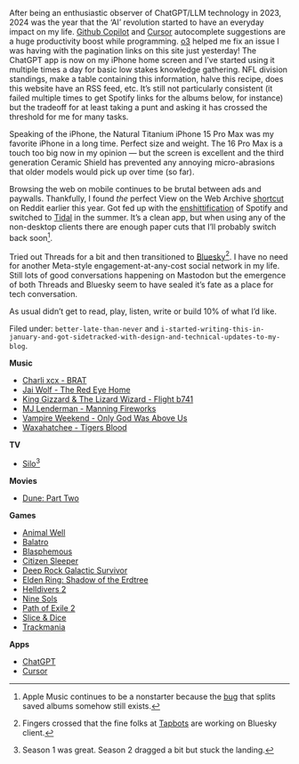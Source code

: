 After being an enthusiastic observer of ChatGPT/LLM technology in 2023, 2024 was the year that the ‘AI’ revolution started to have an everyday impact on my life. [Github Copilot](https://github.com/features/copilot) and [Cursor](https://www.cursor.com/) autocomplete suggestions are a huge productivity boost while programming. [o3](https://openai.com/index/openai-o3-mini/) helped me fix an issue I was having with the pagination links on this site just yesterday! The ChatGPT app is now on my iPhone home screen and I’ve started using it multiple times a day for basic low stakes knowledge gathering. NFL division standings, make a table containing this information, halve this recipe, does this website have an RSS feed, etc. It’s still not particularly consistent (it failed multiple times to get Spotify links for the albums below, for instance) but the tradeoff for at least taking a punt and asking it has crossed the threshold for me for many tasks.

Speaking of the iPhone, the Natural Titanium iPhone 15 Pro Max was my favorite iPhone in a long time. Perfect size and weight. The 16 Pro Max is a touch too big now in my opinion — but the screen is excellent and the third generation Ceramic Shield has prevented any annoying micro-abrasions that older models would pick up over time (so far).

Browsing the web on mobile continues to be brutal between ads and paywalls. Thankfully, I found _the_ perfect View on the Web Archive [shortcut](https://www.icloud.com/shortcuts/0e91a0d42e7d45e1b228c1cb151cd85b) on Reddit earlier this year. Got fed up with the [enshittification](https://en.wikipedia.org/wiki/Enshittification) of Spotify and switched to [Tidal](https://tidal.com/) in the summer. It’s a clean app, but when using any of the non-desktop clients there are enough paper cuts that I’ll probably switch back soon[^1].

Tried out Threads for a bit and then transitioned to [Bluesky](https://bsky.app/profile/bytesized.co)[^2]. I have no need for another Meta-style engagement-at-any-cost social network in my life. Still lots of good conversations happening on Mastodon but the emergence of both Threads and Bluesky seem to have sealed it’s fate as a place for tech conversation.

As usual didn’t get to read, play, listen, write or build 10% of what I’d like.

Filed under: `better-late-than-never` and `i-started-writing-this-in-january-and-got-sidetracked-with-design-and-technical-updates-to-my-blog`.

**Music**
- [Charli xcx - BRAT](https://open.spotify.com/album/2lIZef4lzdvZkiiCzvPKj7)
- [Jai Wolf - The Red Eye Home](https://open.spotify.com/album/0PZv0Qp8QQWJzzxJNshTI6)
- [King Gizzard & The Lizard Wizard - Flight b741](https://open.spotify.com/album/1hyEbrjx4XtesBvKDR3ez2)
- [MJ Lenderman - Manning Fireworks](https://open.spotify.com/album/1bKiiYGt1fzm9YMlTnUqpN)
- [Vampire Weekend - Only God Was Above Us](https://open.spotify.com/album/1W04wu2W4OIcuiNc5AMB3y)
- [Waxahatchee - Tigers Blood](https://open.spotify.com/album/2n3HUMLmNl0Cm2atVwWSK6)

**TV**
- [Silo](https://tv.apple.com/us/show/silo/umc.cmc.3yksgc857px0k0rqe5zd4jice)[^3]

**Movies**
- [Dune: Part Two](https://tv.apple.com/us/movie/dune-part-two/umc.cmc.363aycnv6vy9qgekvew6fveb9)

**Games**
- [Animal Well](https://store.steampowered.com/app/813230/ANIMAL_WELL/)
- [Balatro](https://store.steampowered.com/app/2379780/Balatro/)
- [Blasphemous](https://store.steampowered.com/app/774361/Blasphemous/)
- [Citizen Sleeper](https://store.steampowered.com/app/1578650/Citizen_Sleeper/)
- [Deep Rock Galactic Survivor](https://store.steampowered.com/app/2321470/Deep_Rock_Galactic_Survivor/)
- [Elden Ring: Shadow of the Erdtree](https://store.steampowered.com/app/2778580/ELDEN_RING_Shadow_of_the_Erdtree/)
- [Helldivers 2](https://store.steampowered.com/app/553850/HELLDIVERS_2/)
- [Nine Sols](https://store.steampowered.com/app/1809540/Nine_Sols/)
- [Path of Exile 2](https://store.steampowered.com/app/2694490/Path_of_Exile_2/)
- [Slice & Dice](https://store.steampowered.com/app/1775490/Slice__Dice/)
- [Trackmania](https://store.steampowered.com/app/2225070/Trackmania/)

**Apps**
- [ChatGPT](https://apps.apple.com/us/app/chatgpt/id6448311069)
- [Cursor](https://www.cursor.com/)

[^1]: Apple Music continues to be a nonstarter because the [bug](https://x.com/irace/status/1890069335550636207) that splits saved albums somehow still exists.
[^2]: Fingers crossed that the fine folks at [Tapbots](https://tapbots.com/) are working on Bluesky client.
[^3]: Season 1 was great. Season 2 dragged a bit but stuck the landing.